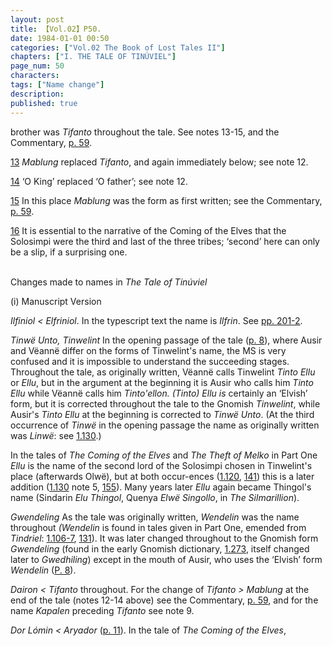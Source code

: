 ```yaml
---
layout: post
title: 【Vol.02】P50.
date: 1984-01-01 00:50
categories: ["Vol.02 The Book of Lost Tales II"]
chapters: ["I. THE TALE OF TINÚVIEL"]
page_num: 50
characters: 
tags: ["Name change"]
description: 
published: true
---
```


<p style="text-indent: 0;">
brother was <I>Tifanto</I> throughout the tale. See notes 13-15, and the Commentary, <a href="{{site.baseurl}}/vol02-p59">p. 59</a>.
</p>

[13]({{site.baseurl}}/vol02-p39) <I>Mablung</I> replaced <I>Tifanto</I>, and again immediately below; see note 12.

[14]({{site.baseurl}}/vol02-p39) ‘O King’ replaced ‘O father’; see note 12.

[15]({{site.baseurl}}/vol02-p41) In this place <I>Mablung</I> was the form as first written; see the Commentary, [p. 59]({{site.baseurl}}/vol02-p59).

[16]({{site.baseurl}}/vol02-p42) It is essential to the narrative of the Coming of the Elves that the Solosimpi were the third and last of the three tribes; ‘second’ here can only be a slip, if a surprising one.

<BR>
Changes made to names in <I>The Tale of Tinúviel</I>

(i) Manuscript Version

<I>Ilfiniol < Elfriniol</I>. In the typescript text the name is <I>Ilfrin</I>. See [pp. 201-2]({{site.baseurl}}/vol02-p201).

<I>Tinwë Unto, Tinwelint</I> In the opening passage of the tale ([p. 8]({{site.baseurl}}/vol02-p8)), where Ausir and Vëannë differ on the forms of Tinwelint's name, the MS is very confused and it is impossible to understand the succeeding stages. Throughout the tale, as originally written, Vëannë calls Tinwelint <I>Tinto Ellu</I> or <I>Ellu</I>, but in the argument at the beginning it is Ausir who calls him <I>Tinto Ellu</I> while Vëannë calls him <I>Tinto'ellon. (Tinto) Ellu is</I> certainly an ‘Elvish’ form, but it is corrected throughout the tale to the Gnomish <I>Tinwelint</I>, while Ausir's <I>Tinto Ellu</I> at the beginning is corrected to <I>Tinwë Unto</I>. (At the third occurrence of <I>Tinwë</I> in the opening passage the name as originally written was <I>Linwë</I>: see [1.130]({{site.baseurl}}/vol01-p130).)

In the tales of <I>The Coming of the Elves</I> and <I>The Theft of Melko</I> in Part One <I>Ellu</I> is the name of the second lord of the Solosimpi chosen in Tinwelint's place (afterwards Olwë), but at both occur-ences ([1.120]({{site.baseurl}}/vol01-p120), [141]({{site.baseurl}}/vol01-p141)) this is a later addition ([1.130]({{site.baseurl}}/vol01-p130) note 5, [155]({{site.baseurl}}/vol01-p150)). Many years later <I>Ellu</I> again became Thingol's name (Sindarin <I>Elu Thingol</I>, Quenya <I>Elwë Singollo</I>, in <I>The Silmarillion</I>).

<I>Gwendeling</I> As the tale was originally written, <I>Wendelin</I> was the name throughout <I>(Wendelin</I> is found in tales given in Part One, emended from <I>Tindriel</I>: [1.106-7]({{site.baseurl}}/vol01-p106), [131]({{site.baseurl}}/vol01-p131)). It was later changed throughout to the Gnomish form <I>Gwendeling</I> (found in the early Gnomish dictionary, [1.273]({{site.baseurl}}/vol01-p273), itself changed later to <I>Gwedhiling</I>) except in the mouth of Ausir, who uses the ‘Elvish’ form <I>Wendelin</I> ([P. 8]({{site.baseurl}}/vol02-p8)).

<I>Dairon < Tifanto</I> throughout. For the change of <I>Tifanto > Mablung</I> at the end of the tale (notes 12-14 above) see the Commentary, [p. 59]({{site.baseurl}}/vol02-p59), and for the name <I>Kapalen</I> preceding <I>Tifanto</I> see note 9.

<I>Dor Lómin < Aryador</I> ([p. 11]({{site.baseurl}}/vol02-p11)). In the tale of <I>The Coming of the Elves</I>, 

